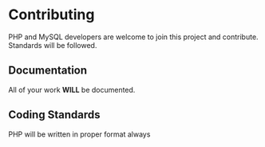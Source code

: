 # Contributing
PHP and MySQL developers are welcome to join this project and contribute.
Standards will be followed.

## Documentation
All of your work <strong>WILL</strong> be documented.

## Coding Standards
PHP will be written in proper format always

